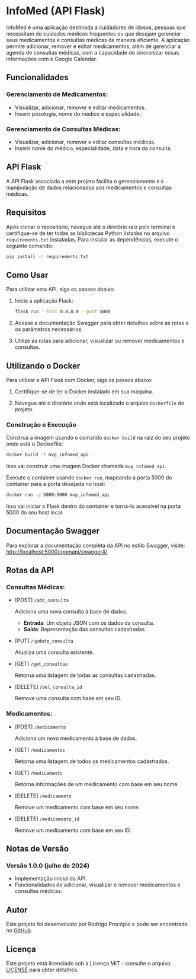# InfoMed (API Flask)

InfoMed é uma aplicação destinada a cuidadores de idosos, pessoas que necessitam de cuidados médicos frequentes ou que desejam gerenciar seus medicamentos e consultas médicas de maneira eficiente. A aplicação permite adicionar, remover e editar medicamentos, além de gerenciar a agenda de consultas médicas, com a capacidade de sincronizar essas informações com o Google Calendar.

## Funcionalidades

### Gerenciamento de Medicamentos:

- Visualizar, adicionar, remover e editar medicamentos.
- Inserir posologia, nome do médico e especialidade.

### Gerenciamento de Consultas Médicas:

- Visualizar, adicionar, remover e editar consultas médicas.
- Inserir nome do médico, especialidade, data e hora da consulta.

## API Flask

A API Flask associada a este projeto facilita o gerenciamento e a manipulação de dados relacionados aos medicamentos e consultas médicas.

## Requisitos

Após clonar o repositório, navegue até o diretório raiz pelo terminal e certifique-se de ter todas as bibliotecas Python listadas no arquivo `requirements.txt` instaladas. Para instalar as dependências, execute o seguinte comando:

```bash
pip install -r requirements.txt
```

## Como Usar

Para utilizar esta API, siga os passos abaixo:

1. Inicie a aplicação Flask:

   ```bash
   flask run --host 0.0.0.0 --port 5000
   ```

2. Acesse a documentação Swagger para obter detalhes sobre as rotas e os parâmetros necessários.

3. Utilize as rotas para adicionar, visualizar ou remover medicamentos e consultas.

## Utilizando o Docker

Para utilizar a API Flask com Docker, siga os passos abaixo:

1. Certifique-se de ter o Docker instalado em sua máquina.

2. Navegue até o diretório onde está localizado o arquivo `Dockerfile` do projeto.

### Construção e Execução

Construa a imagem usando o comando `docker build` na raiz do seu projeto onde está o Dockerfile:

```bash
docker build -t mvp_infomed_api .
```

Isso vai construir uma imagem Docker chamada `mvp_infomed_api`.

Execute o container usando `docker run`, mapeando a porta 5000 do container para a porta desejada no host:

```bash
docker run -p 5000:5000 mvp_infomed_api
```

Isso vai iniciar o Flask dentro do container e torná-lo acessível na porta 5000 do seu host local.

## Documentação Swagger

Para explorar a documentação completa da API no estilo Swagger, visite: [http://localhost:5000/openapi/swagger#/](http://localhost:5000/openapi/swagger#/)

## Rotas da API

### Consultas Médicas:

- [POST] `/add_consulta`
  
  Adiciona uma nova consulta à base de dados.

  - **Entrada**: Um objeto JSON com os dados da consulta.
  - **Saída**: Representação das consultas cadastradas.

- [PUT] `/update_consulta`
  
  Atualiza uma consulta existente.

- [GET] `/get_consultas`
  
  Retorna uma listagem de todas as consultas cadastradas.

- [DELETE] `/del_consulta_id`
  
  Remove uma consulta com base em seu ID.

### Medicamentos:

- [POST] `/medicamento`

  Adiciona um novo medicamento à base de dados.

- [GET] `/medicamentos`

  Retorna uma listagem de todos os medicamentos cadastrados.

- [GET] `/medicamento`

  Retorna informações de um medicamento com base em seu nome.

- [DELETE] `/medicamento`

  Remove um medicamento com base em seu nome.

- [DELETE] `/medicamento_id`

  Remove um medicamento com base em seu ID.

## Notas de Versão

### Versão 1.0.0 (julho de 2024)

- Implementação inicial da API.
- Funcionalidades de adicionar, visualizar e remover medicamentos e consultas médicas.

## Autor

Este projeto foi desenvolvido por Rodrigo Procópio e pode ser encontrado no [GitHub](https://github.com/RodrigoProcopio).

## Licença

Este projeto está licenciado sob a Licença MIT - consulte o arquivo [LICENSE](https://github.com/RodrigoProcopio/MVP_InfoMed_API/blob/main/LICENSE.md) para obter detalhes.
